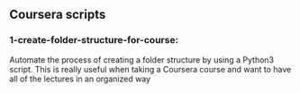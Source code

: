 ## Coursera scripts

### 1-create-folder-structure-for-course: 

Automate the process of creating a folder structure by using a Python3 script. This is really useful when taking a Coursera course and want to have all of the lectures in an organized way